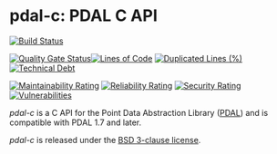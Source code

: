 pdal-c: PDAL C API
==================

[![Build Status](https://travis-ci.com/Simverge/pdal-c.svg?branch=master)](https://travis-ci.com/Simverge/pdal-c)

[![Quality Gate Status](https://sonarcloud.io/api/project_badges/measure?project=Simverge_pdal-c&metric=alert_status)](https://sonarcloud.io/dashboard?id=Simverge_pdal-c)[![Lines of Code](https://sonarcloud.io/api/project_badges/measure?project=Simverge_pdal-c&metric=ncloc)](https://sonarcloud.io/dashboard?id=Simverge_pdal-c)
[![Duplicated Lines (%)](https://sonarcloud.io/api/project_badges/measure?project=Simverge_pdal-c&metric=duplicated_lines_density)](https://sonarcloud.io/dashboard?id=Simverge_pdal-c)[![Technical Debt](https://sonarcloud.io/api/project_badges/measure?project=Simverge_pdal-c&metric=sqale_index)](https://sonarcloud.io/dashboard?id=Simverge_pdal-c)

[![Maintainability Rating](https://sonarcloud.io/api/project_badges/measure?project=Simverge_pdal-c&metric=sqale_rating)](https://sonarcloud.io/dashboard?id=Simverge_pdal-c)
[![Reliability Rating](https://sonarcloud.io/api/project_badges/measure?project=Simverge_pdal-c&metric=reliability_rating)](https://sonarcloud.io/dashboard?id=Simverge_pdal-c)
[![Security Rating](https://sonarcloud.io/api/project_badges/measure?project=Simverge_pdal-c&metric=security_rating)](https://sonarcloud.io/dashboard?id=Simverge_pdal-c)
[![Vulnerabilities](https://sonarcloud.io/api/project_badges/measure?project=Simverge_pdal-c&metric=vulnerabilities)](https://sonarcloud.io/dashboard?id=Simverge_pdal-c)

*pdal-c* is a C API for the Point Data Abstraction Library ([PDAL](http:/github.com/PDAL/PDAL))
and is compatible with PDAL 1.7 and later.

*pdal-c* is released under the [BSD 3-clause license](LICENSE.md).